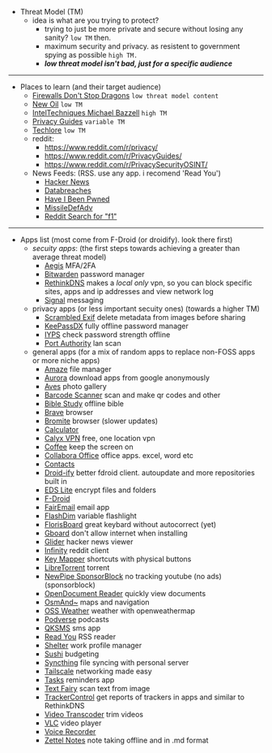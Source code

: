 - Threat Model (TM)
    - idea is what are you trying to protect? 
        - trying to just be more private and secure without losing any sanity? `low TM` then. 
        - maximum security and privacy. as resistent to government spying as possible `high TM.`
		- ***low threat model isn't bad, just for a specific audience***
---
- Places to learn (and their target audience)
    - [Firewalls Don't Stop Dragons](https://firewallsdontstopdragons.com/) `low threat model content`
    - [New Oil](https://www.thenewoil.org/) `low TM`
    - [IntelTechniques Michael Bazzell](https://inteltechniques.com/podcast.html) `high TM`
    - [Privacy Guides](https://www.privacyguides.org/en/) `variable TM`
    - [Techlore](https://techlore.tech/) `low TM`
    - reddit:
        - https://www.reddit.com/r/privacy/
		- https://www.reddit.com/r/PrivacyGuides/
		- https://www.reddit.com/r/PrivacySecurityOSINT/
    - News Feeds: (RSS. use any app. i recomend 'Read You')
        - [Hacker News](https://hnrss.org/frontpage.atom)
		- [Databreaches](https://www.databreaches.net/feed/)
		- [Have I Been Pwned]()
		- [MissileDefAdv](https://nitter.net/MissileDefAdv/rss)
		- [Reddit Search for "f1"](http://www.reddit.com/r/motorsportsreplays/search.rss?q=f1&sort=new&restrict_sr=on)
---
- Apps list (most come from F-Droid (or droidify). look there first)
	- _secuity apps_: (the first steps towards achieving a greater than average threat model)
		- [Aegis](https://play.google.com/store/apps/details?id=com.beemdevelopment.aegis) MFA/2FA
	    - [Bitwarden](https://play.google.com/store/apps/details?id=com.x8bit.bitwarden) password manager
	    - [RethinkDNS](https://play.google.com/store/apps/details?id=com.celzero.bravedns) makes a *local only* vpn, so you can block specific sites, apps and ip addresses and view network log
	    - [Signal](https://play.google.com/store/apps/details?id=org.thoughtcrime.securesms) messaging
	- privacy apps (or less important secuity ones) (towards a higher TM)
	    - [Scrambled Exif](https://play.google.com/store/apps/details?id=com.jarsilio.android.scrambledeggsif) delete metadata from images before sharing
	    - [KeePassDX](https://play.google.com/store/apps/details?id=com.kunzisoft.keepass.libre) fully offline password manager
	    - [IYPS](https://play.google.com/store/apps/details?id=com.iyps) check password strength offline
	    - [Port Authority](https://play.google.com/store/apps/details?id=com.aaronjwood.portauthority.free) lan scan
	- general apps (for a mix of random apps to replace non-FOSS apps or more niche apps)
		- [Amaze](https://play.google.com/store/apps/details?id=com.amaze.filemanager) file manager
		- [Aurora](https://play.google.com/store/apps/details?id=com.aurora.store) download apps from google anonymously
		- [Aves](https://play.google.com/store/apps/details?id=deckers.thibault.aves) photo gallery
		- [Barcode Scanner](https://play.google.com/store/apps/details?id=com.atharok.barcodescanner) scan and make qr codes and other
		- [Bible Study](https://play.google.com/store/apps/details?id=net.bible.android.activity) offline bible
		- [Brave](https://play.google.com/store/apps/details?id=com.brave.browser) browser
		- [Bromite](https://play.google.com/store/apps/details?id=org.bromite.bromite) browser (slower updates)
		- [Calculator](https://play.google.com/store/apps/details?id=com.darkempire78.opencalculator) 
		- [Calyx VPN](https://play.google.com/store/apps/details?id=org.calyxinstitute.vpn) free, one location vpn
		- [Coffee](https://play.google.com/store/apps/details?id=com.github.muellerma.coffee) keep the screen on
		- [Collabora Office](https://play.google.com/store/apps/details?id=com.collabora.libreoffice) office apps. excel, word etc
		- [Contacts](https://play.google.com/store/apps/details?id=com.simplemobiletools.contacts.pro)
		- [Droid-ify](https://play.google.com/store/apps/details?id=com.looker.droidify) better fdroid client. autoupdate and more repositories built in
		- [EDS Lite](https://play.google.com/store/apps/details?id=com.sovworks.edslite) encrypt files and folders
		- [F-Droid](https://play.google.com/store/apps/details?id=org.fdroid.fdroid) 
		- [FairEmail](https://play.google.com/store/apps/details?id=eu.faircode.email) email app
		- [FlashDim](https://play.google.com/store/apps/details?id=com.cyb3rko.flashdim) variable flashlight
		- [FlorisBoard](https://play.google.com/store/apps/details?id=dev.patrickgold.florisboard) great keybard without autocorrect (yet)
		- [Gboard](https://play.google.com/store/apps/details?id=com.google.android.inputmethod.latin) don't allow internet when installing
		- [Glider](https://play.google.com/store/apps/details?id=nl.viter.glider) hacker news viewer
		- [Infinity](https://play.google.com/store/apps/details?id=ml.docilealligator.infinityforreddit) reddit client
		- [Key Mapper](https://play.google.com/store/apps/details?id=io.github.sds100.keymapper) shortcuts with physical buttons
		- [LibreTorrent](https://play.google.com/store/apps/details?id=org.proninyaroslav.libretorrent) torrent
		- [NewPipe SponsorBlock](https://play.google.com/store/apps/details?id=org.polymorphicshade.newpipe) no tracking youtube (no ads)(sponsorblock)
		- [OpenDocument Reader](https://play.google.com/store/apps/details?id=at.tomtasche.reader) quickly view documents
		- [OsmAnd~](https://play.google.com/store/apps/details?id=net.osmand.plus) maps and navigation
		- [OSS Weather](https://play.google.com/store/apps/details?id=com.akylas.weather) weather with openweathermap
		- [Podverse](https://play.google.com/store/apps/details?id=com.podverse.fdroid) podcasts
		- [QKSMS](https://play.google.com/store/apps/details?id=com.moez.QKSMS) sms app
		- [Read You](https://play.google.com/store/apps/details?id=me.ash.reader) RSS reader
		- [Shelter](https://play.google.com/store/apps/details?id=net.typeblog.shelter) work profile manager
		- [Sushi](https://play.google.com/store/apps/details?id=com.jerameeldelosreyes.sushi) budgeting
		- [Syncthing](https://play.google.com/store/apps/details?id=com.nutomic.syncthingandroid) file syncing with personal server
		- [Tailscale](https://play.google.com/store/apps/details?id=com.tailscale.ipn) networking made easy
		- [Tasks](https://play.google.com/store/apps/details?id=org.tasks) reminders app
		- [Text Fairy](https://play.google.com/store/apps/details?id=com.renard.ocr) scan text from image
		- [TrackerControl](https://play.google.com/store/apps/details?id=net.kollnig.missioncontrol.fdroid) get reports of trackers in apps and similar to RethinkDNS
		- [Video Transcoder](https://play.google.com/store/apps/details?id=protect.videoeditor) trim videos
		- [VLC](https://play.google.com/store/apps/details?id=org.videolan.vlc) video player
		- [Voice Recorder](https://play.google.com/store/apps/details?id=com.simplemobiletools.voicerecorder)
		- [Zettel Notes](https://play.google.com/store/apps/details?id=org.eu.thedoc.zettelnotes) note taking offline and in .md format
